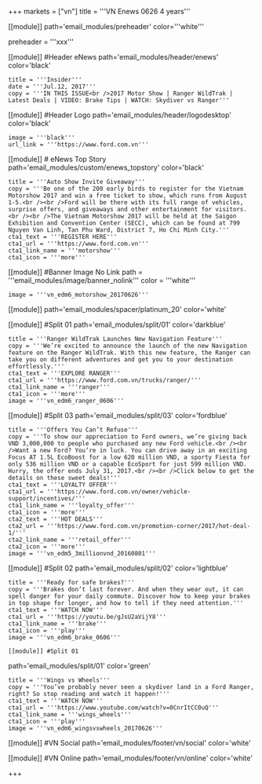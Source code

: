 +++
markets = ["vn"]
title = '''VN Enews 0626 4 years'''


[[module]]
path='email_modules/preheader'
color='''white'''

preheader = '''xxx'''

[[module]] #Header eNews
path='email_modules/header/enews'
color='black'

	title = '''Insider'''
	date = '''Jul.12, 2017'''
	copy = '''IN THIS ISSUE<br />2017 Motor Show | Ranger WildTrak | Latest Deals | VIDEO: Brake Tips | WATCH: Skydiver vs Ranger'''

[[module]] #Header Logo
path='email_modules/header/logodesktop'
color='black'

	image = '''black'''
	url_link = '''https://www.ford.com.vn'''

[[module]] # eNews Top Story
path='email_modules/custom/enews_topstory'
color='black'

	title = '''Auto Show Invite Giveaway'''
	copy = '''Be one of the 200 early birds to register for the Vietnam Motorshow 2017 and win a free ticket to show, which runs from August 1-5.<br /><br />Ford will be there with its full range of vehicles, surprise offers, and giveaways and other entertainment for visitors.<br /><br />The Vietnam Motorshow 2017 will be held at the Saigon Exhibition and Convention Center (SECC), which can be found at 799 Nguyen Van Linh, Tan Phu Ward, District 7, Ho Chi Minh City.'''
	cta1_text = '''REGISTER HERE'''
	cta1_url = '''https://www.ford.com.vn'''
	cta1_link_name = '''motorshow'''
	cta1_icon = '''more'''

[[module]] #Banner Image No Link
path = '''email_modules/image/banner_nolink'''
color = '''white'''

	image = '''vn_edm6_motorshow_20170626'''

[[module]]
path='email_modules/spacer/platinum_20'
color='white'

[[module]] #Split 01
path='email_modules/split/01'
color='darkblue'

	title = '''Ranger WildTrak Launches New Navigation Feature'''
	copy = '''We’re excited to announce the launch of the new Navigation feature on the Ranger WildTrak. With this new feature, the Ranger can take you on different adventures and get you to your destination effortlessly.'''
	cta1_text = '''EXPLORE RANGER'''
	cta1_url = '''https://www.ford.com.vn/trucks/ranger/'''
	cta1_link_name = '''ranger'''
	cta1_icon = '''more'''
	image = '''vn_edm6_ranger_0606'''

[[module]] #Split 03
path='email_modules/split/03'
color='fordblue'

	title = '''Offers You Can’t Refuse'''
	copy = '''To show our appreciation to Ford owners, we’re giving back VND 3,000,000 to people who purchased any new Ford vehicle.<br /><br />Want a new Ford? You’re in luck. You can drive away in an exciting Focus AT 1.5L EcoBoost for a low 620 million VND, a sporty Fiesta for only 536 million VND or a capable EcoSport for just 599 million VND. Hurry, the offer ends July 31, 2017.<br /><br />Click below to get the details on these sweet deals!'''
	cta1_text = '''LOYALTY OFFER'''
	cta1_url = '''https://www.ford.com.vn/owner/vehicle-support/incentives/'''
	cta1_link_name = '''loyalty_offer'''
	cta1_icon = '''more'''
    cta2_text = '''HOT DEALS'''
	cta2_url = '''https://www.ford.com.vn/promotion-corner/2017/hot-deal-1/'''
	cta2_link_name = '''retail_offer'''
	cta2_icon = '''more'''
	image = '''vn_edm5_3millionvnd_20160801'''

[[module]] #Split 02
path='email_modules/split/02'
color='lightblue'

	title = '''Ready for safe brakes?'''
	copy = '''Brakes don’t last forever. And when they wear out, it can spell danger for your daily commute. Discover how to keep your brakes in top shape for longer, and how to tell if they need attention.'''
	cta1_text = '''WATCH NOW'''
	cta1_url = '''https://youtu.be/gJsU2aVijY8'''
	cta1_link_name = '''brake'''
	cta1_icon = '''play'''
	image = '''vn_edm6_brake_0606'''
    
    [[module]] #Split 01
path='email_modules/split/01'
color='green'

	title = '''Wings vs Wheels'''
	copy = '''You’ve probably never seen a skydiver land in a Ford Ranger, right? So stop reading and watch it happen!'''
	cta1_text = '''WATCH NOW'''
	cta1_url = '''https://www.youtube.com/watch?v=0CnrItCC0uQ'''
	cta1_link_name = '''wings_wheels'''
	cta1_icon = '''play'''
	image = '''vn_edm6_wingsvswheels_20170626'''

[[module]] #VN Social
path='email_modules/footer/vn/social'
color='white'

[[module]] #VN Online
path='email_modules/footer/vn/online'
color='white'


+++